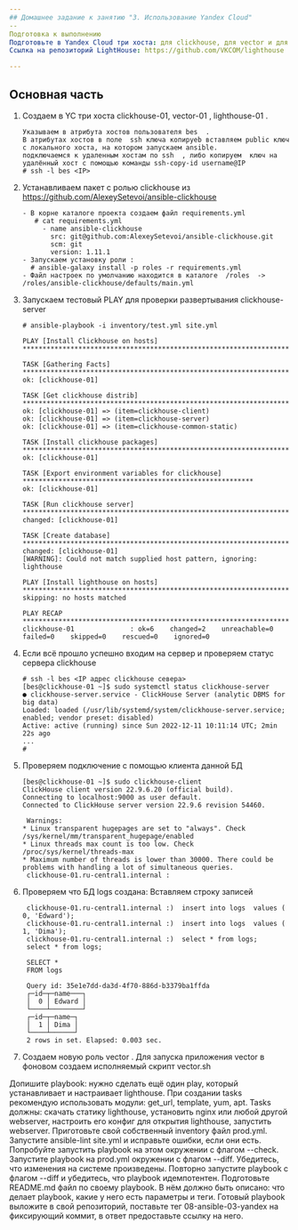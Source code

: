 ```yaml
---
## Домашнее задание к занятию "3. Использование Yandex Cloud"
--
Подготовка к выполнению
Подготовьте в Yandex Cloud три хоста: для clickhouse, для vector и для lighthouse.
Ссылка на репозиторий LightHouse: https://github.com/VKCOM/lighthouse

---
```

## Основная часть
1) Создаем  в YC  три хоста  clickhouse-01, vector-01  , lighthouse-01 .

       Указываем в атрибута хостов пользователя bes  .  
       В атрибутах хостов в поле  ssh ключа копируеb вставляем public ключ с локального хоста, на котором запускаем ansible.
       подключаемся к удаленным хостам по ssh  , либо копируем  ключ на удалённый хост с помощью команды ssh-copy-id username@IP 
       # ssh -l bes <IP>

2) Устанавливаем пакет c ролью clickhouse  из  https://github.com/AlexeySetevoi/ansible-clickhouse

       - В корне каталоге проекта создаем файл requirements.yml
          # cat requirements.yml
            - name ansible-clickhouse
              src: git@github.com:AlexeySetevoi/ansible-clickhouse.git
              scm: git
              version: 1.11.1
       - Запускаем установку роли : 
         # ansible-galaxy install -p roles -r requirements.yml
       - Файл настроек по умолчанию находится в каталоге  /roles  ->  /roles/ansible-clickhouse/defaults/main.yml 

3) Запускаем тестовый PLAY для проверки развертывания clickhouse-server

       # ansible-playbook -i inventory/test.yml site.yml

       PLAY [Install Clickhouse on hosts] **************************************************************************

       TASK [Gathering Facts] **************************************************************************************
       ok: [clickhouse-01]

       TASK [Get clickhouse distrib] *******************************************************************************
       ok: [clickhouse-01] => (item=clickhouse-client)
       ok: [clickhouse-01] => (item=clickhouse-server)
       ok: [clickhouse-01] => (item=clickhouse-common-static)

       TASK [Install clickhouse packages] **************************************************************************
       ok: [clickhouse-01]

       TASK [Export environment variables for clickhouse] **********************************************************
       ok: [clickhouse-01]

       TASK [Run clickhouse server] ********************************************************************************
       changed: [clickhouse-01]

       TASK [Create database] **************************************************************************************
       changed: [clickhouse-01]
       [WARNING]: Could not match supplied host pattern, ignoring: lighthouse

       PLAY [Install lighthouse on hosts] **************************************************************************
       skipping: no hosts matched

       PLAY RECAP **************************************************************************************************
       clickhouse-01              : ok=6    changed=2    unreachable=0    failed=0    skipped=0    rescued=0    ignored=0


4) Если всё  прошло успешно входим на сервер и проверяем статус сервера clickhouse
 
       # ssh -l bes <IP адрес clickhouse севера>
       [bes@clickhouse-01 ~]$ sudo systemctl status clickhouse-server
       ● clickhouse-server.service - ClickHouse Server (analytic DBMS for big data)
       Loaded: loaded (/usr/lib/systemd/system/clickhouse-server.service; enabled; vendor preset: disabled)
       Active: active (running) since Sun 2022-12-11 10:11:14 UTC; 2min 22s ago
       ...
       #

5) Проверяем подключение с помощью клиента данной БД

       [bes@clickhouse-01 ~]$ sudo clickhouse-client
       ClickHouse client version 22.9.6.20 (official build).
       Connecting to localhost:9000 as user default.
       Connected to ClickHouse server version 22.9.6 revision 54460.

        Warnings:
       * Linux transparent hugepages are set to "always". Check /sys/kernel/mm/transparent_hugepage/enabled
       * Linux threads max count is too low. Check /proc/sys/kernel/threads-max
       * Maximum number of threads is lower than 30000. There could be problems with handling a lot of simultaneous queries.
        clickhouse-01.ru-central1.internal :

6) Проверяем что БД logs создана: Вставляем  строку записей

        clickhouse-01.ru-central1.internal :)  insert into logs  values ( 0, 'Edward');
        clickhouse-01.ru-central1.internal :)  insert into logs  values ( 1, 'Dima');
        clickhouse-01.ru-central1.internal :)  select * from logs;
        select * from logs;

        SELECT *
        FROM logs

        Query id: 35e1e7dd-da3d-4f70-886d-b3379ba1ffda
        ┌─id─┬─name───┐
        │  0 │ Edward │
        └────┴────────┘
        ┌─id─┬─name─┐
        │  1 │ Dima │
        └────┴──────┘
        2 rows in set. Elapsed: 0.003 sec.

7) Создаем новую роль vector . Для запуска приложения  vector в фоновом создаем исполняемый скрипт vector.sh




           
 
Допишите playbook: нужно сделать ещё один play, который устанавливает и настраивает lighthouse.
При создании tasks рекомендую использовать модули: get_url, template, yum, apt.
Tasks должны: скачать статику lighthouse, установить nginx или любой другой webserver, настроить его конфиг для открытия lighthouse, запустить webserver.
Приготовьте свой собственный inventory файл prod.yml.
Запустите ansible-lint site.yml и исправьте ошибки, если они есть.
Попробуйте запустить playbook на этом окружении с флагом --check.
Запустите playbook на prod.yml окружении с флагом --diff. Убедитесь, что изменения на системе произведены.
Повторно запустите playbook с флагом --diff и убедитесь, что playbook идемпотентен.
Подготовьте README.md файл по своему playbook. В нём должно быть описано: что делает playbook, какие у него есть параметры и теги.
Готовый playbook выложите в свой репозиторий, поставьте тег 08-ansible-03-yandex на фиксирующий коммит, в ответ предоставьте ссылку на него.
